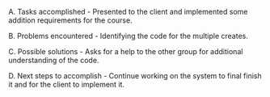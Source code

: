 A. Tasks accomplished - Presented to the client and implemented some addition requirements for the course.

B. Problems encountered - Identifying the code for the multiple creates.

C. Possible solutions - Asks for a help to the other group for additional understanding of the code.

D. Next steps to accomplish - Continue working on the system to final finish it and for the client to implement it.